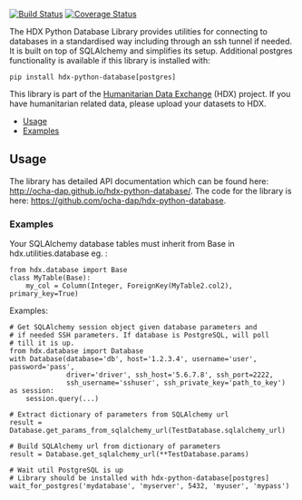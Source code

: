 [![Build Status](https://github.com/OCHA-DAP/hdx-python-database/workflows/build/badge.svg)](https://github.com/OCHA-DAP/hdx-python-database/actions?query=workflow%3Abuild) [![Coverage Status](https://coveralls.io/repos/github/OCHA-DAP/hdx-python-database/badge.svg?branch=master&ts=1)](https://coveralls.io/github/OCHA-DAP/hdx-python-database?branch=master)

The HDX Python Database Library provides utilities for connecting to databases in a standardised way including
through an ssh tunnel if needed. It is built on top of SQLAlchemy and simplifies its setup. Additional postgres
functionality is available if this library is installed with:

    pip install hdx-python-database[postgres]


This library is part of the [Humanitarian Data Exchange](https://data.humdata.org/) (HDX) project. If you have 
humanitarian related data, please upload your datasets to HDX.

  - [Usage](#usage)
  - [Examples](#examples)

## Usage

The library has detailed API documentation which can be found here: <http://ocha-dap.github.io/hdx-python-database/>. 
The code for the library is here: <https://github.com/ocha-dap/hdx-python-database>.

### Examples

Your SQLAlchemy database tables must inherit from Base in
hdx.utilities.database eg. :

    from hdx.database import Base
    class MyTable(Base):
        my_col = Column(Integer, ForeignKey(MyTable2.col2), primary_key=True)

Examples:

    # Get SQLAlchemy session object given database parameters and
    # if needed SSH parameters. If database is PostgreSQL, will poll
    # till it is up.
    from hdx.database import Database
    with Database(database='db', host='1.2.3.4', username='user', password='pass',
                  driver='driver', ssh_host='5.6.7.8', ssh_port=2222,
                  ssh_username='sshuser', ssh_private_key='path_to_key') as session:
        session.query(...)

    # Extract dictionary of parameters from SQLAlchemy url
    result = Database.get_params_from_sqlalchemy_url(TestDatabase.sqlalchemy_url)

    # Build SQLAlchemy url from dictionary of parameters
    result = Database.get_sqlalchemy_url(**TestDatabase.params)

    # Wait util PostgreSQL is up
    # Library should be installed with hdx-python-database[postgres]
    wait_for_postgres('mydatabase', 'myserver', 5432, 'myuser', 'mypass')

